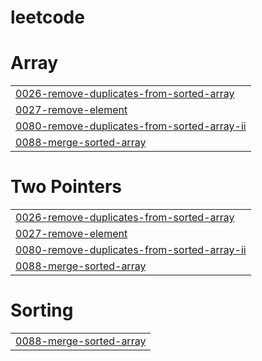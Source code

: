 # leetcode


# Array
|  |
| ------- |
| [0026-remove-duplicates-from-sorted-array](https://github.com/nnjh12/leetcode/tree/master/0026-remove-duplicates-from-sorted-array) |
| [0027-remove-element](https://github.com/nnjh12/leetcode/tree/master/0027-remove-element) |
| [0080-remove-duplicates-from-sorted-array-ii](https://github.com/nnjh12/leetcode/tree/master/0080-remove-duplicates-from-sorted-array-ii) |
| [0088-merge-sorted-array](https://github.com/nnjh12/leetcode/tree/master/0088-merge-sorted-array) |
# Two Pointers
|  |
| ------- |
| [0026-remove-duplicates-from-sorted-array](https://github.com/nnjh12/leetcode/tree/master/0026-remove-duplicates-from-sorted-array) |
| [0027-remove-element](https://github.com/nnjh12/leetcode/tree/master/0027-remove-element) |
| [0080-remove-duplicates-from-sorted-array-ii](https://github.com/nnjh12/leetcode/tree/master/0080-remove-duplicates-from-sorted-array-ii) |
| [0088-merge-sorted-array](https://github.com/nnjh12/leetcode/tree/master/0088-merge-sorted-array) |
# Sorting
|  |
| ------- |
| [0088-merge-sorted-array](https://github.com/nnjh12/leetcode/tree/master/0088-merge-sorted-array) |